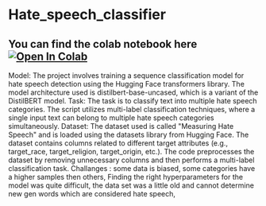 # Hate_speech_classifier

## You can find the colab notebook here [![Open In Colab](https://colab.research.google.com/assets/colab-badge.svg)](https://colab.research.google.com/drive/1uLemUD98PKwF9Y5tS4dPxN5MYczXR9N2?usp=sharing)

Model: The project involves training a sequence classification model for hate speech detection using the Hugging Face transformers library. The model architecture used is distilbert-base-uncased, which is a variant of the DistilBERT model.
Task: The task is to classify text into multiple hate speech categories. The script utilizes multi-label classification techniques, where a single input text can belong to multiple hate speech categories simultaneously.
Dataset: The dataset used is called "Measuring Hate Speech" and is loaded using the datasets library from Hugging Face. The dataset contains columns related to different target attributes (e.g., target_race, target_religion, target_origin, etc.). The code preprocesses the dataset by removing unnecessary columns and then performs a multi-label classification task.
Challanges : some data is biased, some categories have a higher samples then others, Finding the right hyperparameters for the model was quite difficult, the data set was a little old and cannot determine new gen words which are considered hate speech, 

